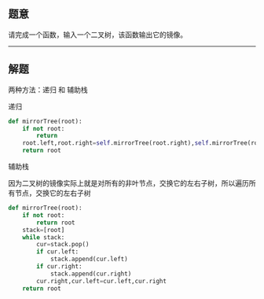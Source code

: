 ## 题意

请完成一个函数，输入一个二叉树，该函数输出它的镜像。

---
## 解题

两种方法：递归 和 辅助栈

递归 

```python
def mirrorTree(root):
	if not root:
		return
	root.left,root.right=self.mirrorTree(root.right),self.mirrorTree(root.left)
	return root
```

辅助栈

因为二叉树的镜像实际上就是对所有的非叶节点，交换它的左右子树，所以遍历所有节点，交换它的左右子树

```python
def mirrorTree(root):
	if not root:
		return root
	stack=[root]
	while stack:
		cur=stack.pop()
		if cur.left:
			stack.append(cur.left)
		if cur.right:
			stack.append(cur.right)
		cur.right,cur.left=cur.left,cur.right
	return root
```
